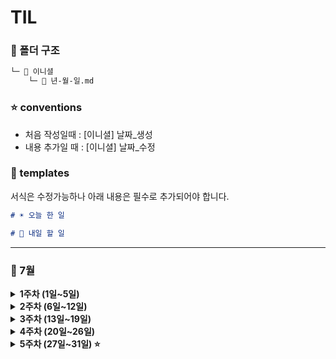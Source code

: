 # TIL

### 📂 폴더 구조
```bash
└─ 📁 이니셜
    └─ 📄 년-월-일.md
```

### ⭐ conventions
- 처음 작성일때 : [이니셜] 날짜_생성
- 내용 추가일 때 : [이니셜] 날짜_수정

### 📜 templates
서식은 수정가능하나 아래 내용은 필수로 추가되어야 합니다.

```md
# ☀️ 오늘 한 일

# 🚩 내일 할 일
```

----

### 📅 7월

<details>
  <summary><b>1주차 (1일~5일)</b></summary>

| 날짜 | 민선 | 시원 | 기종 | 석희 | 성민 | 민수 |
|-------------|:---:|:---:|:---:|:---:|:---:|:---:|
| **2일 (수)** | [📄](https://github.com/BE14-Early-Bird/TIL/blob/main/JMS/2025-07-02.md) | [📄](https://github.com/BE14-Early-Bird/TIL/blob/main/JSW/2025-07-02.md) | [📄](https://github.com/BE14-Early-Bird/TIL/blob/main/KKJ/2025-07-02.md) | [📄](https://github.com/BE14-Early-Bird/TIL/blob/main/KSH/2025-07-02.md) | [📄](https://github.com/BE14-Early-Bird/TIL/blob/main/KSM/2025-07-02.md) |     |
| **3일 (목)** | [📄](https://github.com/BE14-Early-Bird/TIL/blob/main/JMS/2025-07-03.md) | [📄](https://github.com/BE14-Early-Bird/TIL/blob/main/JSW/2025-07-03.md) | [📄](https://github.com/BE14-Early-Bird/TIL/blob/main/KKJ/2025-07-03.md) | [📄](https://github.com/BE14-Early-Bird/TIL/blob/main/KSH/2025-07-03.md) | [📄](https://github.com/BE14-Early-Bird/TIL/blob/main/KSM/2025-07-03.md) | [📄](https://github.com/BE14-Early-Bird/TIL/blob/main/MSK/2025-07-03.md) |
| **4일 (금)** | [📄](https://github.com/BE14-Early-Bird/TIL/blob/main/JMS/2025-07-04.md) | [📄](https://github.com/BE14-Early-Bird/TIL/blob/main/JSW/2025-07-04.md) | [📄](https://github.com/BE14-Early-Bird/TIL/blob/main/KKJ/2025-07-04.md) | [📄](https://github.com/BE14-Early-Bird/TIL/blob/main/KSH/2025-07-04.md) | [📄](https://github.com/BE14-Early-Bird/TIL/blob/main/KSM/2025-07-04.md) | [📄](https://github.com/BE14-Early-Bird/TIL/blob/main/MSK/2025-07-04.md) |
| **5일 (토)** |     |     | [📄](https://github.com/BE14-Early-Bird/TIL/blob/main/KKJ/2025-07-05.md) |     |     |     |

</details>

<details>
  <summary><b>2주차 (6일~12일)</b></summary>

| 날짜 | 민선 | 시원 | 기종 | 석희 | 성민 | 민수 |
|-------------|:---:|:---:|:---:|:---:|:---:|:---:|
| **6일 (일)** |     |     | [📄](https://github.com/BE14-Early-Bird/TIL/blob/main/KKJ/2025-07-06.md) | [📄](https://github.com/BE14-Early-Bird/TIL/blob/main/KSH/2025-07-06.md) |     |     |
| **7일 (월)** | [📄](https://github.com/BE14-Early-Bird/TIL/blob/main/JMS/2025-07-07.md) | [📄](https://github.com/BE14-Early-Bird/TIL/blob/main/JSW/2025-07-07.md) | [📄](https://github.com/BE14-Early-Bird/TIL/blob/main/KKJ/2025-07-07.md) | [📄](https://github.com/BE14-Early-Bird/TIL/blob/main/KSH/2025-07-07.md) | [📄](https://github.com/BE14-Early-Bird/TIL/blob/main/KSM/2025-07-07.md) | [📄](https://github.com/BE14-Early-Bird/TIL/blob/main/MSK/2025-07-07.md) |
| **8일 (화)** | [📄](https://github.com/BE14-Early-Bird/TIL/blob/main/JMS/2025-07-08.md) | [📄](https://github.com/BE14-Early-Bird/TIL/blob/main/JSW/2025-07-08.md) | [📄](https://github.com/BE14-Early-Bird/TIL/blob/main/KKJ/2025-07-08.md) | [📄](https://github.com/BE14-Early-Bird/TIL/blob/main/KSH/2025-07-08.md) | [📄](https://github.com/BE14-Early-Bird/TIL/blob/main/KSM/2025-07-08.md) | [📄](https://github.com/BE14-Early-Bird/TIL/blob/main/MSK/2025-07-08.md) |
| **9일 (수)** | [📄](https://github.com/BE14-Early-Bird/TIL/blob/main/JMS/2025-07-09.md) | [📄](https://github.com/BE14-Early-Bird/TIL/blob/main/JSW/2025-07-09.md) | [📄](https://github.com/BE14-Early-Bird/TIL/blob/main/KKJ/2025-07-09.md) | [📄](https://github.com/BE14-Early-Bird/TIL/blob/main/KSH/2025-07-09.md) | [📄](https://github.com/BE14-Early-Bird/TIL/blob/main/KSM/2025-07-09.md) | [📄](https://github.com/BE14-Early-Bird/TIL/blob/main/MSK/2025-07-09.md) |
| **10일 (목)** | [📄](https://github.com/BE14-Early-Bird/TIL/blob/main/JMS/2025-07-10.md) | [📄](https://github.com/BE14-Early-Bird/TIL/blob/main/JSW/2025-07-10.md) | [📄](https://github.com/BE14-Early-Bird/TIL/blob/main/KKJ/2025-07-10.md) | [📄](https://github.com/BE14-Early-Bird/TIL/blob/main/KSH/2025-07-10.md) | [📄](https://github.com/BE14-Early-Bird/TIL/blob/main/KSM/2025-07-10.md) | [📄](https://github.com/BE14-Early-Bird/TIL/blob/main/MSK/2025-07-10.md) |
| **11일 (금)** | [📄](https://github.com/BE14-Early-Bird/TIL/blob/main/JMS/2025-07-11.md) | [📄](https://github.com/BE14-Early-Bird/TIL/blob/main/JSW/2025-07-11.md) | [📄](https://github.com/BE14-Early-Bird/TIL/blob/main/KKJ/2025-07-11.md) | [📄](https://github.com/BE14-Early-Bird/TIL/blob/main/KSH/2025-07-11.md) |     | [📄](https://github.com/BE14-Early-Bird/TIL/blob/main/MSK/2025-07-11.md) |
| **12일 (토)** |     |     | [📄](https://github.com/BE14-Early-Bird/TIL/blob/main/KKJ/2025-07-12.md) | [📄](https://github.com/BE14-Early-Bird/TIL/blob/main/KSH/2025-07-12.md) | [📄](https://github.com/BE14-Early-Bird/TIL/blob/main/KSM/2025-07-12.md) |     |

</details>

<details>
  <summary><b>3주차 (13일~19일)</b></summary>

| 날짜 | 민선 | 시원 | 기종 | 석희 | 성민 | 민수 |
|-------------|:---:|:---:|:---:|:---:|:---:|:---:|
| **13일 (일)** |     |     | [📄](https://github.com/BE14-Early-Bird/TIL/blob/main/KKJ/2025-07-13.md) | [📄](https://github.com/BE14-Early-Bird/TIL/blob/main/KSH/2025-07-13.md) |     | [📄](https://github.com/BE14-Early-Bird/TIL/blob/main/MSK/2025-07-13.md) |
| **14일 (월)** | [📄](https://github.com/BE14-Early-Bird/TIL/blob/main/JMS/2025-07-14.md) | [📄](https://github.com/BE14-Early-Bird/TIL/blob/main/JSW/2025-07-14.md) | [📄](https://github.com/BE14-Early-Bird/TIL/blob/main/KKJ/2025-07-14.md) | [📄](https://github.com/BE14-Early-Bird/TIL/blob/main/KSH/2025-07-14.md) | [📄](https://github.com/BE14-Early-Bird/TIL/blob/main/KSM/2025-07-14.md) |     |
| **15일 (화)** | [📄](https://github.com/BE14-Early-Bird/TIL/blob/main/JMS/2025-07-15.md) | [📄](https://github.com/BE14-Early-Bird/TIL/blob/main/JSW/2025-07-15.md) | [📄](https://github.com/BE14-Early-Bird/TIL/blob/main/KKJ/2025-07-15.md) | [📄](https://github.com/BE14-Early-Bird/TIL/blob/main/KSH/2025-07-15.md) | [📄](https://github.com/BE14-Early-Bird/TIL/blob/main/KSM/2025-07-15.md) | [📄](https://github.com/BE14-Early-Bird/TIL/blob/main/MSK/2025-07-15.md) |
| **16일 (수)** | [📄](https://github.com/BE14-Early-Bird/TIL/blob/main/JMS/2025-07-16.md) | [📄](https://github.com/BE14-Early-Bird/TIL/blob/main/JSW/2025-07-16.md) | [📄](https://github.com/BE14-Early-Bird/TIL/blob/main/KKJ/2025-07-16.md) | [📄](https://github.com/BE14-Early-Bird/TIL/blob/main/KSH/2025-07-16.md) | [📄](https://github.com/BE14-Early-Bird/TIL/blob/main/KSM/2025-07-16.md) | [📄](https://github.com/BE14-Early-Bird/TIL/blob/main/MSK/2025-07-16.md) |
| **17일 (목)** | [📄](https://github.com/BE14-Early-Bird/TIL/blob/main/JMS/2025-07-17.md) | [📄](https://github.com/BE14-Early-Bird/TIL/blob/main/JSW/2025-07-17.md) | [📄](https://github.com/BE14-Early-Bird/TIL/blob/main/KKJ/2025-07-17.md) | [📄](https://github.com/BE14-Early-Bird/TIL/blob/main/KSH/2025-07-17.md) | [📄](https://github.com/BE14-Early-Bird/TIL/blob/main/KSM/2025-07-17.md) | [📄](https://github.com/BE14-Early-Bird/TIL/blob/main/MSK/2025-07-17.md) |
| **18일 (금)** | [📄](https://github.com/BE14-Early-Bird/TIL/blob/main/JMS/2025-07-18.md) | [📄](https://github.com/BE14-Early-Bird/TIL/blob/main/JSW/2025-07-18.md) | [📄](https://github.com/BE14-Early-Bird/TIL/blob/main/KKJ/2025-07-18.md) | [📄](https://github.com/BE14-Early-Bird/TIL/blob/main/KSH/2025-07-18.md) | [📄](https://github.com/BE14-Early-Bird/TIL/blob/main/KSM/2025-07-18.md) | [📄](https://github.com/BE14-Early-Bird/TIL/blob/main/MSK/2025-07-18.md) |
| **19일 (토)** | [📄](https://github.com/BE14-Early-Bird/TIL/blob/main/JMS/2025-07-19.md) |     |     |     |     |     |

</details>

<details>
  <summary><b>4주차 (20일~26일)</b></summary>

| 날짜 | 민선 | 시원 | 기종 | 석희 | 성민 | 민수 |
|-------------|:---:|:---:|:---:|:---:|:---:|:---:|
| **21일 (월)** | [📄](https://github.com/BE14-Early-Bird/TIL/blob/main/JMS/2025-07-21.md) |     |     | [📄](https://github.com/BE14-Early-Bird/TIL/blob/main/KSH/2025-07-21.md) | [📄](https://github.com/BE14-Early-Bird/TIL/blob/main/KSM/2025-07-21.md) |     |
| **22일 (화)** | [📄](https://github.com/BE14-Early-Bird/TIL/blob/main/JMS/2025-07-22.md) |     | [📄](https://github.com/BE14-Early-Bird/TIL/blob/main/KKJ/2025-07-22.md) | [📄](https://github.com/BE14-Early-Bird/TIL/blob/main/KSH/2025-07-22.md) | [📄](https://github.com/BE14-Early-Bird/TIL/blob/main/KSM/2025-07-22.md) |     |
| **23일 (수)** | [📄](https://github.com/BE14-Early-Bird/TIL/blob/main/JMS/2025-07-23.md) |     | [📄](https://github.com/BE14-Early-Bird/TIL/blob/main/KKJ/2025-07-23.md) | [📄](https://github.com/BE14-Early-Bird/TIL/blob/main/KSH/2025-07-23.md) | [📄](https://github.com/BE14-Early-Bird/TIL/blob/main/KSM/2025-07-23.md) |     |
| **24일 (목)** |     |     | [📄](https://github.com/BE14-Early-Bird/TIL/blob/main/KKJ/2025-07-24.md) | [📄](https://github.com/BE14-Early-Bird/TIL/blob/main/KSH/2025-07-24.md) | [📄](https://github.com/BE14-Early-Bird/TIL/blob/main/KSM/2025-07-24.md) |     |
| **25일 (금)** | [📄](https://github.com/BE14-Early-Bird/TIL/blob/main/JMS/2025-07-25.md) |     | [📄](https://github.com/BE14-Early-Bird/TIL/blob/main/KKJ/2025-07-25.md) | [📄](https://github.com/BE14-Early-Bird/TIL/blob/main/KSH/2025-07-25.md) | [📄](https://github.com/BE14-Early-Bird/TIL/blob/main/KSM/2025-07-25.md) | [📄](https://github.com/BE14-Early-Bird/TIL/blob/main/MSK/2025-07-25.md) |

</details>

<details>
  <summary><b>5주차 (27일~31일) ⭐</b></summary>

| 날짜 | 민선 | 시원 | 기종 | 석희 | 성민 | 민수 |
|-------------|:---:|:---:|:---:|:---:|:---:|:---:|
| **28일 (월)** |     | [📄](https://github.com/BE14-Early-Bird/TIL/blob/main/JSW/2025-07-28.md) | [📄](https://github.com/BE14-Early-Bird/TIL/blob/main/KKJ/2025-07-28.md) |     | [📄](https://github.com/BE14-Early-Bird/TIL/blob/main/KSM/2025-07-28.md) |     |
| **29일 (화)** | [📄](https://github.com/BE14-Early-Bird/TIL/blob/main/JMS/2025-07-29.md) | [📄](https://github.com/BE14-Early-Bird/TIL/blob/main/JSW/2025-07-29.md) |     | [📄](https://github.com/BE14-Early-Bird/TIL/blob/main/KSH/2025-07-29.md) | [📄](https://github.com/BE14-Early-Bird/TIL/blob/main/KSM/2025-07-29.md) |     |

</details>

